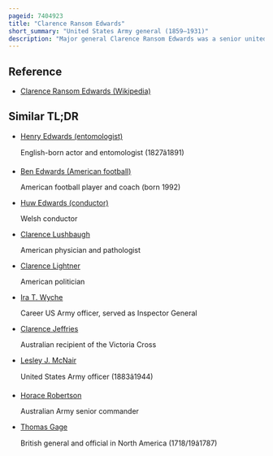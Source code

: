 ```yaml
---
pageid: 7404923
title: "Clarence Ransom Edwards"
short_summary: "United States Army general (1859–1931)"
description: "Major general Clarence Ransom Edwards was a senior united States army Officer known as the first Chief of the Bureau of insular Affairs and Commander of the 26th Division in World War I."
---
```


## Reference

- [Clarence Ransom Edwards (Wikipedia)](https://en.wikipedia.org/?curid=7404923)

## Similar TL;DR

- [Henry Edwards (entomologist)](/tldr/en/henry-edwards-entomologist)

  English-born actor and entomologist (1827â1891)

- [Ben Edwards (American football)](/tldr/en/ben-edwards-american-football)

  American football player and coach (born 1992)

- [Huw Edwards (conductor)](/tldr/en/huw-edwards-conductor)

  Welsh conductor

- [Clarence Lushbaugh](/tldr/en/clarence-lushbaugh)

  American physician and pathologist

- [Clarence Lightner](/tldr/en/clarence-lightner)

  American politician

- [Ira T. Wyche](/tldr/en/ira-t-wyche)

  Career US Army officer, served as Inspector General

- [Clarence Jeffries](/tldr/en/clarence-jeffries)

  Australian recipient of the Victoria Cross

- [Lesley J. McNair](/tldr/en/lesley-j-mcnair)

  United States Army officer (1883â1944)

- [Horace Robertson](/tldr/en/horace-robertson)

  Australian Army senior commander

- [Thomas Gage](/tldr/en/thomas-gage)

  British general and official in North America (1718/19â1787)
